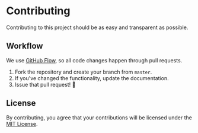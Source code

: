 # Contributing

Contributing to this project should be as easy and transparent as possible.

## Workflow

We use [GitHub Flow](https://guides.github.com/introduction/flow/), so all code changes happen through pull requests.

1.  Fork the repository and create your branch from `master`.
2.  If you've changed the functionality, update the documentation.
3.  Issue that pull request! :tada:

## License

By contributing, you agree that your contributions will be licensed under the [MIT License](https://choosealicense.com/licenses/mit/).
